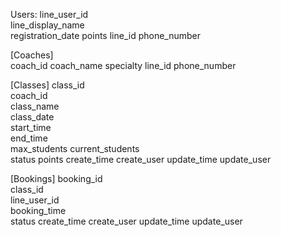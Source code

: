 Users:
line_user_id	
line_display_name	
registration_date
points
line_id
phone_number

[Coaches]						
coach_id
coach_name
specialty
line_id
phone_number

[Classes]
class_id	
coach_id	
class_name	
class_date	
start_time	
end_time	
max_students
current_students	
status
points
create_time
create_user
update_time
update_user

[Bookings]
booking_id	
class_id	
line_user_id	
booking_time	
status
create_time
create_user
update_time
update_user
